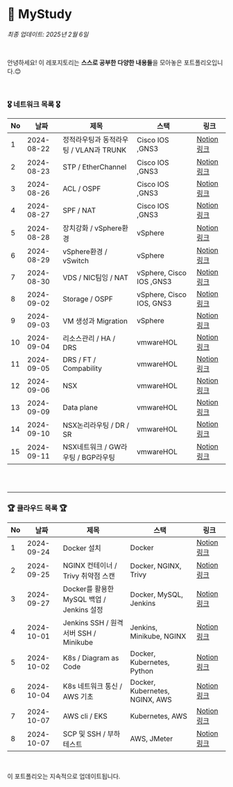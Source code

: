 # 🤗 MyStudy

*최종 업데이트: 2025년 2월 6일*

<br>

안녕하세요! 이 레포지토리는 **스스로 공부한 다양한 내용들**을 모아놓은 포트폴리오입니다.😊 <br>


<br>

### 🎖️ 네트워크 목록 🎖️

| No | 날짜       | 제목                     |  스택                   | 링크                           |
|----|------------|-------------------------|---------------------------------|------------------------|
| 1 | 2024-08-22  | 정적라우팅과 동적라우팅 / VLAN과 TRUNK  | Cisco IOS ,GNS3 | [Notion 링크](https://www.notion.so/0822-VLAN-TRUNK-3f0ab2add9d94ac5b49b4e1282fe0e85?pvs=4) |
| 2 | 2024-08-23  | STP / EtherChannel  | Cisco IOS ,GNS3 | [Notion 링크](https://coffee-impala-592.notion.site/0823-STP-EtherChannel-e0b856585624406bb024629360a4ed04?pvs=4) |
| 3 | 2024-08-26  | ACL / OSPF  | Cisco IOS ,GNS3 | [Notion 링크](https://coffee-impala-592.notion.site/0826-ACL-OSPF-7ad8c16b938943e6876d97df9a0120b4?pvs=4) |
| 4 | 2024-08-27  | SPF / NAT  | Cisco IOS ,GNS3 | [Notion 링크](https://coffee-impala-592.notion.site/0827-SPF-NAT-d4e147e04fad430db5f55e9bd3119c0c?pvs=4) |
| 5 | 2024-08-28  | 장치강화 / vSphere환경  | vSphere | [Notion 링크](https://coffee-impala-592.notion.site/0828-VM-vSphere-2595ba2221754e04aca9689b2ee1b535?pvs=4) |
| 6 | 2024-08-29  | vSphere환경 / vSwitch  | vSphere | [Notion 링크](https://coffee-impala-592.notion.site/0829-vSphere-vSwitch-6fa4cc2aa03045698eb3640b4f537698?pvs=4) |
| 7 | 2024-08-30  | VDS / NIC팀잉 / NAT  | vSphere, Cisco IOS ,GNS3 | [Notion 링크](https://coffee-impala-592.notion.site/0830-vDS-NIC-NAT-bd4113ec35b148cd91ff3c4d38d691f5?pvs=4) |
| 8 | 2024-09-02  | Storage / OSPF | vSphere, Cisco IOS, GNS3 | [Notion 링크](https://coffee-impala-592.notion.site/0902-Storage-OSPF-f5aa777005ba492aa530c262ab54b8fe?pvs=4) |
| 9 | 2024-09-03  | VM 생성과 Migration | vSphere | [Notion 링크](https://coffee-impala-592.notion.site/0903-VM-Migration-728b5c2e259549b1a99da3f07f97d2fc?pvs=4) |
| 10 | 2024-09-04  | 리소스관리 / HA / DRS | vmwareHOL | [Notion 링크](https://coffee-impala-592.notion.site/0904-HA-DRS-5568a584772540e7b2dedf069f4e57ac?pvs=4) |
| 11 | 2024-09-05  | DRS / FT / Compability | vmwareHOL | [Notion 링크](https://coffee-impala-592.notion.site/0905-DRS-FT-Compability-41bd528f90fb4ada9cfcc27e12a84ef5?pvs=4) |
| 12 | 2024-09-06  | NSX | vmwareHOL | [Notion 링크](https://coffee-impala-592.notion.site/0906-NSX-d9b0813a5af54a5994e39e031d7bf1dc?pvs=4) |
| 13 | 2024-09-09  | Data plane | vmwareHOL | [Notion 링크](https://coffee-impala-592.notion.site/0909-Data-plane-Transport-zone-Transport-node-e79c6fa7fa6343b6a524906854cc1006?pvs=4) |
| 14 | 2024-09-10  | NSX논리라우팅 / DR / SR | vmwareHOL | [Notion 링크](https://coffee-impala-592.notion.site/0910-NSX-DR-SR-GW-d8b5ab294de949c3adce4d7603461adb?pvs=4) |
| 15 | 2024-09-11  | NSX네트워크 / GW라우팅 / BGP라우팅 | vmwareHOL | [Notion 링크](https://coffee-impala-592.notion.site/0911-NSX-GW-BGP-ECMP-HA-59cedc14f38245738b94c4a0b482793d?pvs=4) |
<br>
<br>


---

### 🏆 클라우드 목록 🏆

| No | 날짜       | 제목                     |  스택                   | 링크                           |
|----|------------|-------------------------|---------------------------------|------------------------|
| 1 | 2024-09-24  | Docker 설치 | Docker | [Notion 링크](https://coffee-impala-592.notion.site/0924-Docker-10bfb8a990cb80d69004da0add2c6bac?pvs=4) |
| 2 | 2024-09-25  | NGINX 컨테이너 / Trivy 취약점 스캔 | Docker, NGINX, Trivy | [Notion 링크](https://coffee-impala-592.notion.site/0925-NGINX-Trivy-10bfb8a990cb80c49f01c67129769ab6?pvs=4) |
| 3 | 2024-09-27  | Docker를 활용한 MySQL 백업 / Jenkins 설정 | Docker, MySQL, Jenkins | [Notion 링크](https://coffee-impala-592.notion.site/0927-10efb8a990cb802db225cc801835af91?pvs=4) |
| 4 | 2024-10-01  | Jenkins SSH / 원격서버 SSH / Minikube | Jenkins, Minikube, NGINX | [Notion 링크](https://coffee-impala-592.notion.site/1001-Jenkins-SSH-SSH-Minikube-112fb8a990cb80519b4ade12ecaeed20?pvs=4) |
| 5 | 2024-10-02  | K8s / Diagram as Code | Docker, Kubernetes, Python | [Notion 링크](https://coffee-impala-592.notion.site/1002-K8s-DaC-112fb8a990cb8021bcb6c4ada0e3a5a4?pvs=4) |
| 6 | 2024-10-04  | K8s 네트워크 통신 / AWS 기초 | Docker, Kubernetes, NGINX, AWS | [Notion 링크](https://coffee-impala-592.notion.site/1004-K8s-AWS-115fb8a990cb80dea58dc194569bd3df?pvs=4) |
| 7 | 2024-10-07  | AWS cli / EKS | Kubernetes, AWS | [Notion 링크](https://coffee-impala-592.notion.site/1007-Aws-cli-EKS-118fb8a990cb804bb1efd99f22da4a02?pvs=4) |
| 8 | 2024-10-07  | SCP 및 SSH / 부하테스트 | AWS, JMeter | [Notion 링크](https://coffee-impala-592.notion.site/1008-SCP-SSH-119fb8a990cb80daa8b5cbf043f9018b?pvs=4) |

<br>

이 포트폴리오는 지속적으로 업데이트됩니다.
